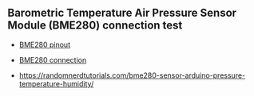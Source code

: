 ## Barometric Temperature Air Pressure Sensor Module (BME280) connection test

* [BME280 pinout](./BME280-pinout.png) 
* [BME280 connection](./BME280-conncetion.png)

* https://randomnerdtutorials.com/bme280-sensor-arduino-pressure-temperature-humidity/

